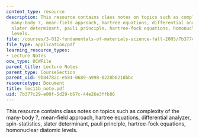 ```yaml
---
content_type: resource
description: This resource contains class notes on topics such as complexity of the
  many-body ?, mean-field approach, hartree equations, differential analyzer, spin-statistics,
  slater determinant, pauli principle, hartree-fock equations, homonuclear diatomic
  levels.
file: /courses/3-012-fundamentals-of-materials-science-fall-2005/7b377c29e00f5d29b67c44e26e3ffb86_lec11b_note.pdf
file_type: application/pdf
learning_resource_types:
- Lecture Notes
ocw_type: OCWFile
parent_title: Lecture Notes
parent_type: CourseSection
parent_uid: 9b84782c-e584-0689-a998-0228b6218bbc
resourcetype: Document
title: lec11b_note.pdf
uid: 7b377c29-e00f-5d29-b67c-44e26e3ffb86
---
```

This resource contains class notes on topics such as complexity of the many-body ?, mean-field approach, hartree equations, differential analyzer, spin-statistics, slater determinant, pauli principle, hartree-fock equations, homonuclear diatomic levels.

